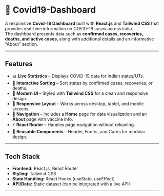 # 🦠 Covid19-Dashboard

A responsive **Covid-19 Dashboard** built with **React.js** and **Tailwind CSS** that provides real-time information on COVID-19 cases across India.  
The dashboard presents data such as **confirmed cases, recoveries, deaths, and active cases**, along with additional details and an informative "About" section.  

---

## Features

- 📊 **Live Statistics** – Displays COVID-19 data for Indian states/UTs.  
- 🔄 **Interactive Sorting** – Sort states by confirmed cases, recoveries, or deaths.  
- 🎨 **Modern UI** – Styled with **Tailwind CSS** for a clean and responsive design.  
- 📱 **Responsive Layout** – Works across desktop, tablet, and mobile screens.  
- 🧭 **Navigation** – Includes a **Home** page for data visualization and an **About** page with vaccine info.  
- ⚡ **React Router** – Handles page navigation without reloading.  
- 🧩 **Reusable Components** – Header, Footer, and Cards for modular design.  

---

## Tech Stack

- **Frontend:** React.js, React Router  
- **Styling:** Tailwind CSS  
- **State Handling:** React Hooks (useState, useEffect)  
- **API/Data:** Static dataset (can be integrated with a live API)  

---
